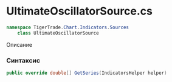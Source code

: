 
# UltimateOscillatorSource.cs
```csharp
namespace TigerTrade.Chart.Indicators.Sources  
    class UltimateOscillatorSource
```

Описание

### Синтаксис
```csharp
public override double[] GetSeries(IndicatorsHelper helper)
```
